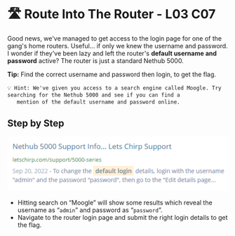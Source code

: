 # 🛣️ Route Into The Router - L03 C07

Good news, we've managed to get access to the login page for one of the gang's home routers. Useful... if only we knew the username and password. I wonder if they've been lazy and left the router's **default username and password** active? The router is just a standard Nethub 5000.

**Tip:** Find the correct username and password then login, to get the flag. 

```
💡 Hint: We've given you access to a search engine called Moogle. Try searching for the Nethub 5000 and see if you can find a
   mention of the default username and password online.
```

## Step by Step

![picture of moogle search results](/assets/routeintotherouter1.png)

- Hitting search on “Moogle” will show some results which reveal the username as “`admin`” and password as “`password`”.
- Navigate to the router login page and submit the right login details to get the flag.
